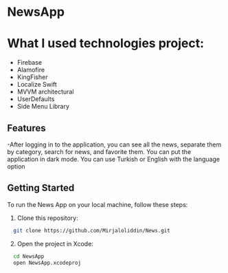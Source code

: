 # NewsApp

# What I used technologies project:
- Firebase
- Alamofire
- KingFisher
- Localize Swift
- MVVM architectural
- UserDefaults
- Side Menu Library

## Features


-After logging in to the application, you can see all the news, separate them by category, search for news, and favorite them. You can put the application in dark mode. You can use Turkish or English with the language option

## Getting Started

To run the News App on your local machine, follow these steps:

1. Clone this repository:

```bash
  git clone https://github.com/Mirjaloliddin/News.git
```

2. Open the project in Xcode:

```bash
  cd NewsApp
  open NewsApp.xcodeproj
```
